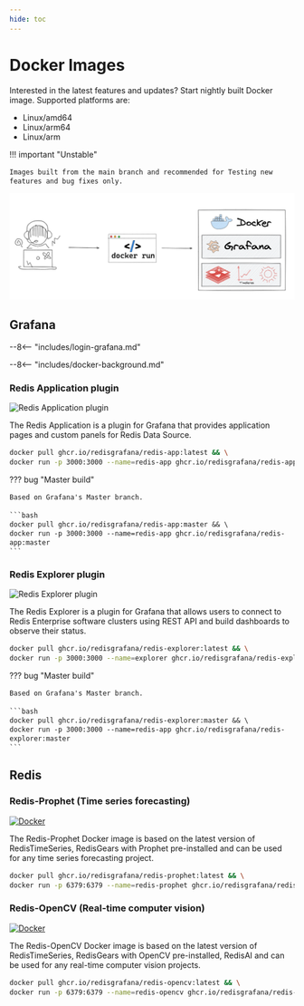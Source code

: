 ```yaml
---
hide: toc
---
```


# Docker Images

Interested in the latest features and updates? Start nightly built Docker image. Supported platforms are:

- Linux/amd64
- Linux/arm64
- Linux/arm

!!! important "Unstable"

    Images built from the main branch and recommended for Testing new features and bug fixes only.

![Nightly built Docker images](../images/development/docker.png)

## Grafana

--8<-- "includes/login-grafana.md"

--8<-- "includes/docker-background.md"

### Redis Application plugin

![Redis Application plugin](https://github.com/RedisGrafana/grafana-redis-app/workflows/Docker/badge.svg)

The Redis Application is a plugin for Grafana that provides application pages and custom panels for Redis Data Source.

```bash
docker pull ghcr.io/redisgrafana/redis-app:latest && \
docker run -p 3000:3000 --name=redis-app ghcr.io/redisgrafana/redis-app:latest
```

??? bug "Master build"

    Based on Grafana's Master branch.

    ```bash
    docker pull ghcr.io/redisgrafana/redis-app:master && \
    docker run -p 3000:3000 --name=redis-app ghcr.io/redisgrafana/redis-app:master
    ```

### Redis Explorer plugin

![Redis Explorer plugin](https://github.com/RedisGrafana/grafana-redis-explorer/workflows/Docker/badge.svg)

The Redis Explorer is a plugin for Grafana that allows users to connect to Redis Enterprise software clusters using REST API and build dashboards to observe their status.

```bash
docker pull ghcr.io/redisgrafana/redis-explorer:latest && \
docker run -p 3000:3000 --name=explorer ghcr.io/redisgrafana/redis-explorer:latest
```

??? bug "Master build"

    Based on Grafana's Master branch.

    ```bash
    docker pull ghcr.io/redisgrafana/redis-explorer:master && \
    docker run -p 3000:3000 --name=redis-app ghcr.io/redisgrafana/redis-explorer:master
    ```

## Redis

### Redis-Prophet (Time series forecasting)

[![Docker](https://github.com/RedisGrafana/redis-finance-prophet/actions/workflows/docker.yml/badge.svg)](https://github.com/RedisGrafana/redis-finance-prophet/actions/workflows/docker.yml)

The Redis-Prophet Docker image is based on the latest version of RedisTimeSeries, RedisGears with Prophet pre-installed and can be used for any time series forecasting project.

```bash
docker pull ghcr.io/redisgrafana/redis-prophet:latest && \
docker run -p 6379:6379 --name=redis-prophet ghcr.io/redisgrafana/redis-prophet:latest
```

### Redis-OpenCV (Real-time computer vision)

[![Docker](https://github.com/RedisGrafana/redis-camera-ai/actions/workflows/docker.yml/badge.svg)](https://github.com/RedisGrafana/redis-camera-ai/actions/workflows/docker.yml)

The Redis-OpenCV Docker image is based on the latest version of RedisTimeSeries, RedisGears with OpenCV pre-installed, RedisAI and can be used for any real-time computer vision projects.

```bash
docker pull ghcr.io/redisgrafana/redis-opencv:latest && \
docker run -p 6379:6379 --name=redis-opencv ghcr.io/redisgrafana/redis-opencv:latest
```
